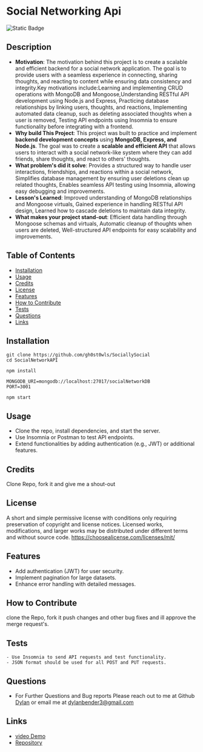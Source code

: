 
# Social Networking Api

![Static Badge](https://img.shields.io/badge/License-MIT-green)

## Description

- **Motivation**: The motivation behind this project is to create a scalable and efficient backend for a social network application. The goal is to provide users with a seamless experience in connecting, sharing thoughts, and reacting to content while ensuring data consistency and integrity.Key motivations include:Learning and implementing CRUD operations with MongoDB and Mongoose,Understanding RESTful API development using Node.js and Express, Practicing database relationships by linking users, thoughts, and reactions, Implementing automated data cleanup, such as deleting associated thoughts when a user is removed, Testing API endpoints using Insomnia to ensure functionality before integrating with a frontend.
- **Why build This Project**: This project was built to practice and implement **backend development concepts** using **MongoDB, Express, and Node.js**. The goal was to create a **scalable and efficient API** that allows users to interact with a social network-like system where they can add friends, share thoughts, and react to others' thoughts.  
- **What problem's did it solve**: Provides a structured way to handle user interactions, friendships, and reactions within a social network, Simplifies database management by ensuring user deletions clean up related thoughts, Enables seamless API testing using Insomnia, allowing easy debugging and improvements.
- **Lesson's Learned**: Improved understanding of MongoDB relationships and Mongoose virtuals, Gained experience in handling RESTful API design, Learned how to cascade deletions to maintain data integrity.
- **What makes your project stand-out**: Efficient data handling through Mongoose schemas and virtuals, Automatic cleanup of thoughts when users are deleted, Well-structured API endpoints for easy scalability and improvements.

## Table of Contents

- [Installation](#installation)
- [Usage](#usage)
- [Credits](#credits)
- [License](#license)
- [Features](#features)
- [How to Contribute](#how-to-contribute)
- [Tests](#tests)
- [Questions](#questions)
- [Links](#links)

## Installation
```
git clone https://github.com/gh0st0wls/SociallySocial
cd SocialNetworkAPI

npm install

MONGODB_URI=mongodb://localhost:27017/socialNetworkDB
PORT=3001

npm start
```

## Usage
- Clone the repo, install dependencies, and start the server.
- Use Insomnia or Postman to test API endpoints.
- Extend functionalities by adding authentication (e.g., JWT) or additional features.

## Credits
Clone Repo, fork it and give me a shout-out

## License
A short and simple permissive license with conditions only requiring preservation of copyright and license notices. Licensed works, modifications, and larger works may be distributed under different terms and without source code. https://choosealicense.com/licenses/mit/

## Features
- Add authentication (JWT) for user security.
- Implement pagination for large datasets.
- Enhance error handling with detailed messages.

## How to Contribute
clone the Repo, fork it push changes and other bug fixes and ill approve the merge request's.

## Tests
```
- Use Insomnia to send API requests and test functionality.
- JSON format should be used for all POST and PUT requests.
```

## Questions
- For Further Questions and Bug reports Please reach out to me at Github [Dylan](https://github.com/gh0st0wls/SociallySocial) or email me at dylanbender3@gmail.com

## Links
- [video Demo]()
- [Repository](https://github.com/gh0st0wls/SociallySocial)